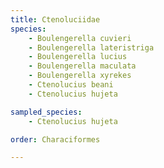 ```yaml
---
title: Ctenoluciidae
species:
    - Boulengerella cuvieri
    - Boulengerella lateristriga
    - Boulengerella lucius
    - Boulengerella maculata
    - Boulengerella xyrekes
    - Ctenolucius beani
    - Ctenolucius hujeta

sampled_species:
    - Ctenolucius hujeta

order: Characiformes

---
```

